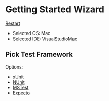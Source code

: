 <!--
GENERATED FILE - DO NOT EDIT
This file was generated by [MarkdownSnippets](https://github.com/SimonCropp/MarkdownSnippets).
Source File: /docs/mdsource/wiz/picktest_Mac_VisualStudioMac.source.md
To change this file edit the source file and then run MarkdownSnippets.
-->

# Getting Started Wizard

[Restart](/docs/wiz/readme.md)

* Selected OS: Mac
* Selected IDE: VisualStudioMac

## Pick Test Framework

Options:
 * [xUnit](result_Mac_VisualStudioMac_xUnit.md)
 * [NUnit](result_Mac_VisualStudioMac_NUnit.md)
 * [MSTest](result_Mac_VisualStudioMac_MSTest.md)
 * [Expecto](result_Mac_VisualStudioMac_Expecto.md)
